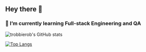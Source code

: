 ## Hey there 👋
### 🌱 I’m currently learning Full-stack Engineering and QA

![trobbierob's GitHub stats](https://github-readme-stats.vercel.app/api?username=trobbierob&show_icons=true)

[![Top Langs](https://github-readme-stats.vercel.app/api/top-langs/?username=trobbierob&layout=compact)](https://github.com/trobbierob/github-readme-stats)

<!--
**trobbierob/trobbierob** is a ✨ _special_ ✨ repository because its `README.md` (this file) appears on your GitHub profile.

Here are some ideas to get you started:

- 🔭 I’m currently working on ...
- 🌱 I’m currently learning ...
- 👯 I’m looking to collaborate on ...
- 🤔 I’m looking for help with ...
- 💬 Ask me about ...
- 📫 How to reach me: ...
- 😄 Pronouns: ...
- ⚡ Fun fact: ...
-->
